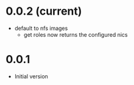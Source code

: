 # 0.0.2 (current)

  * default to nfs images
	* get roles now returns the configured nics

# 0.0.1

* Initial version

